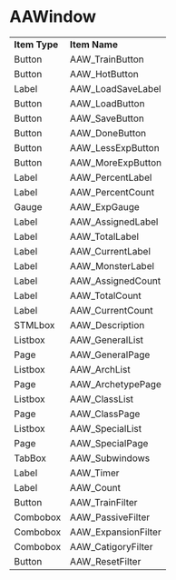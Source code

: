 # AAWindow

|  |  |
| :--- | :--- |
| **Item Type** | **Item Name** |
| Button | AAW\_TrainButton |
| Button | AAW\_HotButton |
| Label | AAW\_LoadSaveLabel |
| Button | AAW\_LoadButton |
| Button | AAW\_SaveButton |
| Button | AAW\_DoneButton |
| Button | AAW\_LessExpButton |
| Button | AAW\_MoreExpButton |
| Label | AAW\_PercentLabel |
| Label | AAW\_PercentCount |
| Gauge | AAW\_ExpGauge |
| Label | AAW\_AssignedLabel |
| Label | AAW\_TotalLabel |
| Label | AAW\_CurrentLabel |
| Label | AAW\_MonsterLabel |
| Label | AAW\_AssignedCount |
| Label | AAW\_TotalCount |
| Label | AAW\_CurrentCount |
| STMLbox | AAW\_Description |
| Listbox | AAW\_GeneralList |
| Page | AAW\_GeneralPage |
| Listbox | AAW\_ArchList |
| Page | AAW\_ArchetypePage |
| Listbox | AAW\_ClassList |
| Page | AAW\_ClassPage |
| Listbox | AAW\_SpecialList |
| Page | AAW\_SpecialPage |
| TabBox | AAW\_Subwindows |
| Label | AAW\_Timer |
| Label | AAW\_Count |
| Button | AAW\_TrainFilter |
| Combobox | AAW\_PassiveFilter |
| Combobox | AAW\_ExpansionFilter |
| Combobox | AAW\_CatigoryFilter |
| Button | AAW\_ResetFilter |

